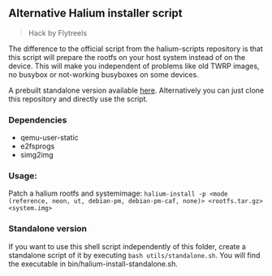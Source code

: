 ## Alternative Halium installer script

> Hack by Flytreels  

The difference to the official script from the halium-scripts repository is that this script will prepare the rootfs on your host system instead of on the device. This will make you independent of problems like old TWRP images, no busybox or not-working busyboxes on some devices.

A prebuilt standalone version available [here](https://github.com/JBBgameich/halium-install/releases). Alternatively you can just clone this repository and directly use the script.

### Dependencies

* qemu-user-static
* e2fsprogs
* simg2img

### Usage:


Patch a halium rootfs and systemimage:
`halium-install -p <mode (reference, neon, ut, debian-pm, debian-pm-caf, none)> <rootfs.tar.gz> <system.img>`

### Standalone version
If you want to use this shell script independently of this folder, create a standalone script of it by executing `bash utils/standalone.sh`. You will find the executable in bin/halium-install-standalone.sh.
